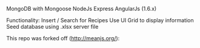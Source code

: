 MongoDB with Mongoose
NodeJs
Express
AngularJs (1.6.x)

Functionality:
Insert / Search for Recipes
Use UI Grid to display information
Seed database using .xlsx server file

This repo was forked off (http://meanjs.org/): 
